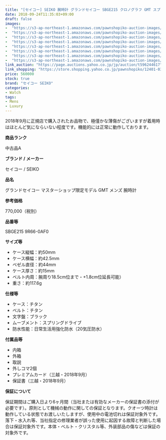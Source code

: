 ```yaml
---
title: "[セイコー] SEIKO 腕時計 グランドセイコー SBGE215 クロノグラフ GMT スプリングドライブ チタン メンズ 極美品"
date: 2018-09-24T11:35:03+09:00
draft: false
images:
-  "https://s3-ap-northeast-1.amazonaws.com/pawnshopiko-auction-images/12401-0367-001.jpg"
-  "https://s3-ap-northeast-1.amazonaws.com/pawnshopiko-auction-images/12401-0367-001_1.jpg"
-  "https://s3-ap-northeast-1.amazonaws.com/pawnshopiko-auction-images/12401-0367-001_2.jpg"
-  "https://s3-ap-northeast-1.amazonaws.com/pawnshopiko-auction-images/12401-0367-001_3.jpg"
-  "https://s3-ap-northeast-1.amazonaws.com/pawnshopiko-auction-images/12401-0367-001_4.jpg"
-  "https://s3-ap-northeast-1.amazonaws.com/pawnshopiko-auction-images/12401-0367-001_5.jpg"
-  "https://s3-ap-northeast-1.amazonaws.com/pawnshopiko-auction-images/12401-0367-001_6.jpg"
-  "https://s3-ap-northeast-1.amazonaws.com/pawnshopiko-auction-images/12401-0367-001_7.jpg"
link_auction: "https://page.auctions.yahoo.co.jp/jp/auction/t596244617"
link_shopping: "https://store.shopping.yahoo.co.jp/pawnshopiko/12401-0367-001.html"
price: 560000
stock: true
brand: "セイコー SEIKO"
categories:
- Watch
tags:
- Mens
- Luxury
---
```

2018年9月に正規店で購入されたお品物で、極僅かな薄傷がございますが着用時はほとんど気にならいない程度です。機能的には正常に動作しております。

**商品ランク**

中古品A

**ブランド / メーカー**

セイコー / SEIKO

**品名**

グランドセイコー マスターショップ限定モデル GMT メンズ 腕時計

**参考価格**

770,000（税別）

**品番等**

SBGE215 9R66-0AF0

**サイズ等**

- ケース縦幅：約50mm
- ケース横幅：約42.5mm
- ベゼル直径：約44mm
- ケース厚さ：約15mm
- ベルト内周：腕周り18.5cm位まで・+1.8cm位延長可能）
- 重さ：約117.6g

**仕様等**

- ケース：チタン
- ベルト：チタン
- 文字盤：ブラック
- ムーブメント：スプリングドライブ
- 防水性能：日常生活用強化防水（20気圧防水）

**付属品等**

- 内箱
- 外箱
- 取説
- 外しコマ2個
- プレミアムカード（三越・2018年9月）
- 保証書（三越・2018年9月）

**保証について**

保証期間はご購入日より6ヶ月間（当社または有効なメーカーの保証書の添付が必要です）。原則として機械の動作に関しての保証となります。クオーツ時計は動作している状態でお渡しいたしますが、使用中の電池切れは保証対象外です。落下・水入れ等、当社指定の修理業者が誤った使用に起因する故障と判断した場合は保証対象外です。本体・ベルト・クリスタル等、外装部品の傷などは保証の対象外です。